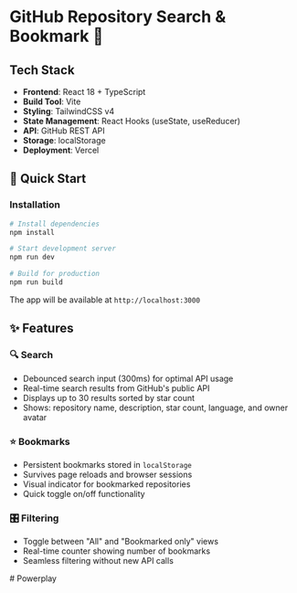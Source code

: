 # GitHub Repository Search & Bookmark 🔖


## Tech Stack

- **Frontend**: React 18 + TypeScript
- **Build Tool**: Vite
- **Styling**: TailwindCSS v4
- **State Management**: React Hooks (useState, useReducer)
- **API**: GitHub REST API
- **Storage**: localStorage
- **Deployment**: Vercel

## 🚀 Quick Start


### Installation

```bash
# Install dependencies
npm install

# Start development server
npm run dev

# Build for production
npm run build

```

The app will be available at `http://localhost:3000`

## ✨ Features

### 🔍 **Search**
- Debounced search input (300ms) for optimal API usage
- Real-time search results from GitHub's public API
- Displays up to 30 results sorted by star count
- Shows: repository name, description, star count, language, and owner avatar

### ⭐ **Bookmarks**
- Persistent bookmarks stored in `localStorage`
- Survives page reloads and browser sessions
- Visual indicator for bookmarked repositories
- Quick toggle on/off functionality

### 🎛️ **Filtering**
- Toggle between "All" and "Bookmarked only" views
- Real-time counter showing number of bookmarks
- Seamless filtering without new API calls



#   P o w e r p l a y  
 